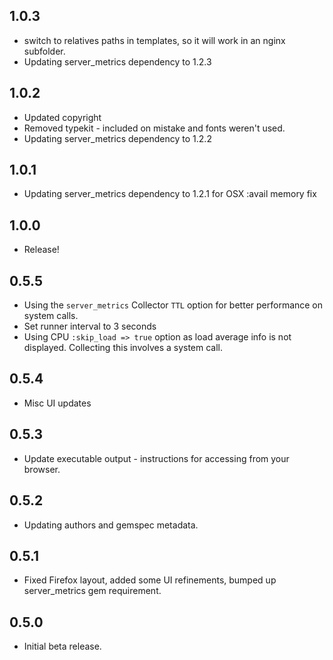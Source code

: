 ## 1.0.3

* switch to relatives paths in templates, so it will work in an nginx subfolder.
* Updating server_metrics dependency to 1.2.3

## 1.0.2

* Updated copyright
* Removed typekit - included on mistake and fonts weren't used.
* Updating server_metrics dependency to 1.2.2

## 1.0.1

* Updating server_metrics dependency to 1.2.1 for OSX :avail memory fix

## 1.0.0

* Release!

## 0.5.5

* Using the `server_metrics` Collector `TTL` option for better performance on system calls.
* Set runner interval to 3 seconds
* Using CPU `:skip_load => true` option as load average info is not displayed. Collecting this involves a system call.

## 0.5.4

* Misc UI updates

## 0.5.3

* Update executable output - instructions for accessing from your browser.

## 0.5.2

* Updating authors and gemspec metadata.

## 0.5.1

* Fixed Firefox layout, added some UI refinements, bumped up server_metrics gem requirement.

## 0.5.0

* Initial beta release.
